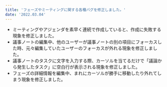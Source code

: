 ```yaml
---
title: 'フェーズやミーティングに関する各種バグを修正しました。'
date: '2022.03.04'
---
```

- ミーティングやアジェンダを素早く連続で作成していると、作成に失敗する現象を修正しました。
- 議事ノートの編集中、他のユーザーが議事ノートの別の項目にフォーカスした時、元々編集していたユーザーのフォーカスが外れる現象を修正しました。
- 議事ノートのタスクに文字を入力する際、カーソルを当てるだけで「議論から発生したタスク」に空白行が表示される現象を修正しました。
- フェーズの詳細情報を編集中、まれにカーソルが勝手に移動したり外れてしまう現象を修正しました。
